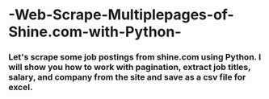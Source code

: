 # -Web-Scrape-Multiplepages-of-Shine.com-with-Python-

### Let's scrape some job postings from shine.com using Python. I will show you how to work with pagination, extract job titles, salary, and company from the site and save as a csv file for excel.
